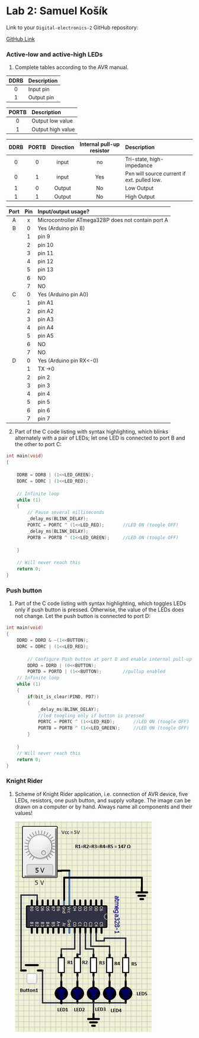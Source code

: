 # Lab 2: Samuel Košík

Link to your `Digital-electronics-2` GitHub repository:

   [GitHub Link](https://github.com/amwellius/Digital-electronics-2)



### Active-low and active-high LEDs

1. Complete tables according to the AVR manual.

| **DDRB** | **Description** |
| :-: | :-- |
| 0 | Input pin |
| 1 | Output pin |

| **PORTB** | **Description** |
| :-: | :-- |
| 0 | Output low value |
| 1 | Output high value |

| **DDRB** | **PORTB** | **Direction** | **Internal pull-up resistor** | **Description** |
| :-: | :-: | :-: | :-: | :-- |
| 0 | 0 | input | no | Tri-state, high-impedance |
| 0 | 1 | input | Yes | Pxn will source current if ext. pulled low. |
| 1 | 0 | Output | No | Low Output |
| 1 | 1 | Output | No | High Output |

| **Port** | **Pin** | **Input/output usage?** |
| :-: | :-: | :-- |
| A | x | Microcontroller ATmega328P does not contain port A |
| B | 0 | Yes (Arduino pin 8) |
|   | 1 | pin 9 |
|   | 2 | pin 10 |
|   | 3 | pin 11 |
|   | 4 | pin 12 |
|   | 5 | pin 13 |
|   | 6 | NO |
|   | 7 | NO |
| C | 0 | Yes (Arduino pin A0) |
|   | 1 | pin A1 |
|   | 2 | pin A2 |
|   | 3 | pin A3 |
|   | 4 | pin A4 |
|   | 5 | pin A5 |
|   | 6 | NO |
|   | 7 | NO |
| D | 0 | Yes (Arduino pin RX<-0) |
|   | 1 | TX ->0 |
|   | 2 | pin 2 |
|   | 3 | pin 3 |
|   | 4 | pin 4 |
|   | 5 | pin 5 |
|   | 6 | pin 6 |
|   | 7 | pin 7 |

2. Part of the C code listing with syntax highlighting, which blinks alternately with a pair of LEDs; let one LED is connected to port B and the other to port C:

```c
int main(void)
{

    DDRB = DDRB | (1<<LED_GREEN);
    DDRC = DDRC | (1<<LED_RED);

    // Infinite loop
    while (1)
    {
        // Pause several milliseconds
        _delay_ms(BLINK_DELAY);        
        PORTC = PORTC ^ (1<<LED_RED);       //LED ON (toogle OFF)
        _delay_ms(BLINK_DELAY);   
        PORTB = PORTB ^ (1<<LED_GREEN);     //LED ON (toogle OFF)
 
    }

    // Will never reach this
    return 0;
}
```


### Push button

1. Part of the C code listing with syntax highlighting, which toggles LEDs only if push button is pressed. Otherwise, the value of the LEDs does not change. Let the push button is connected to port D:

```c
int main(void)
{
    DDRD = DDRD & ~(1<<BUTTON);
    DDRC = DDRC | (1<<LED_RED);

        // Configure Push button at port D and enable internal pull-up resistor
        DDRD = DDRD | (0<<BUTTON);
        PORTD = PORTD | (1<<BUTTON);        //pullup enabled
    // Infinite loop
    while (1)
    {
        if(bit_is_clear(PIND, PD7))
        {
            _delay_ms(BLINK_DELAY);
            //led toogling only if button is pressed
            PORTC = PORTC ^ (1<<LED_RED);       //LED ON (toogle OFF)
            PORTB = PORTB ^ (1<<LED_GREEN);     //LED ON (toogle OFF)
        }

    }
    // Will never reach this
    return 0;
}
```


### Knight Rider

1. Scheme of Knight Rider application, i.e. connection of AVR device, five LEDs, resistors, one push button, and supply voltage. The image can be drawn on a computer or by hand. Always name all components and their values!

   ![image](images/2_3.PNG)
